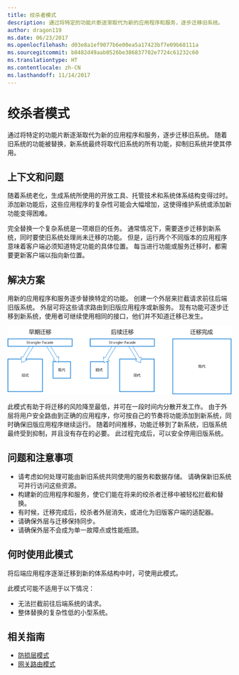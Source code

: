 ```yaml
---
title: 绞杀者模式
description: 通过将特定的功能片断逐渐取代为新的应用程序和服务，逐步迁移旧系统。
author: dragon119
ms.date: 06/23/2017
ms.openlocfilehash: d03e8a1ef9077b6e00ea5a17423bf7e09b68111a
ms.sourcegitcommit: b0482d49aab0526be386837702e7724c61232c60
ms.translationtype: HT
ms.contentlocale: zh-CN
ms.lasthandoff: 11/14/2017
---
```

# <a name="strangler-pattern"></a>绞杀者模式

通过将特定的功能片断逐渐取代为新的应用程序和服务，逐步迁移旧系统。 随着旧系统的功能被替换，新系统最终将取代旧系统的所有功能，抑制旧系统并使其停用。 

## <a name="context-and-problem"></a>上下文和问题

随着系统老化，生成系统所使用的开放工具、托管技术和系统体系结构变得过时。 添加新功能后，这些应用程序的复杂性可能会大幅增加，这使得维护系统或添加新功能变得困难。

完全替换一个复杂系统是一项艰巨的任务。 通常情况下，需要逐步迁移到新系统，同时要使旧系统处理尚未迁移的功能。 但是，运行两个不同版本的应用程序意味着客户端必须知道特定功能的具体位置。 每当进行功能或服务迁移时，都需要更新客户端以指向新位置。

## <a name="solution"></a>解决方案

用新的应用程序和服务逐步替换特定的功能。 创建一个外层来拦截请求前往后端旧版系统。 外层可将这些请求路由到旧版应用程序或新服务。 现有功能可逐步迁移到新系统，使用者可继续使用相同的接口，他们并不知道迁移已发生。

![](./_images/strangler.png)  

此模式有助于将迁移的风险降至最低，并可在一段时间内分散开发工作。 由于外层将用户安全路由到正确的应用程序，你可按自己的节奏将功能添加到新系统，同时确保旧版应用程序继续运行。 随着时间推移，功能迁移到了新系统，旧版系统最终受到抑制，并且没有存在的必要。 此过程完成后，可以安全停用旧版系统。

## <a name="issues-and-considerations"></a>问题和注意事项

- 请考虑如何处理可能由新旧系统共同使用的服务和数据存储。 请确保新旧系统可并行访问这些资源。
- 构建新的应用程序和服务，使它们能在将来的绞杀者迁移中被轻松拦截和替换。
- 有时候，迁移完成后，绞杀者外层消失，或进化为旧版客户端的适配器。
- 请确保外层与迁移保持同步。
- 请确保外层不会成为单一故障点或性能瓶颈。

## <a name="when-to-use-this-pattern"></a>何时使用此模式

将后端应用程序逐渐迁移到新的体系结构中时，可使用此模式。

此模式可能不适用于以下情况：

- 无法拦截前往后端系统的请求。
- 整体替换的复杂性低的小型系统。

## <a name="related-guidance"></a>相关指南

- [防损层模式](./anti-corruption-layer.md)
- [网关路由模式](./gateway-routing.md)


 


